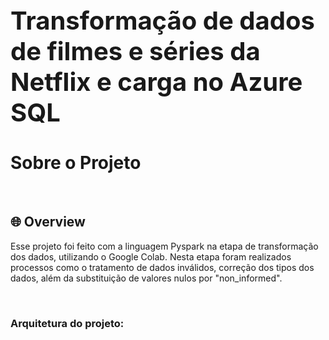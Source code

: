 <div style="font-size:20px">
  <h1>Transformação de dados de filmes e séries da Netflix e carga no Azure SQL</h1>
</div>

# Sobre o Projeto

<br/>

## 🌐 Overview

Esse projeto foi feito com a linguagem Pyspark na etapa de transformação dos dados, utilizando o Google Colab.
Nesta etapa foram realizados processos como o tratamento de dados inválidos, correção dos tipos dos dados, além da substituição de valores nulos por "non_informed". 

<br/>

### Arquitetura do projeto:
